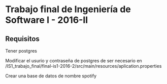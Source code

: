 # Trabajo final de Ingeniería de Software I - 2016-II #

## Requisitos ##

Tener postgres

Modificar el usurio y contraseña de postgres de ser necesario en /IS1_trabajo_final/final-is1-2016-2/src/main/resources/aplication.properties

Crear una base de datos de nombre spotify

